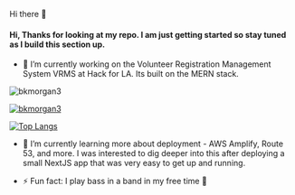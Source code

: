  Hi there 👋

<!--
**bkmorgan3/bkmorgan3** is a ✨ _special_ ✨ repository because its `README.md` (this file) appears on your GitHub profile.

Here are some ideas to get you started:



- 👯 I’m looking to collaborate on ...
- 🤔 I’m looking for help with ...
- 💬 Ask me about ...
- 📫 How to reach me: ...
- 😄 Pronouns: ...

-->




#### Hi, Thanks for looking at my repo.  I am just getting started so stay tuned as I build this section up. 

- 🔭 I’m currently working on the Volunteer Registration Management System <abbr>VRMS</abbr> at Hack for LA.  Its built on the MERN stack.


<p align="left"><img src="https://komarev.com/ghpvc/?username=bkmorgan3&label=Profile%20views&color=0e75b6&style=flat" alt="bkmorgan3" /> </p>

<p align="left"><a href="https://github.com/ryo-ma/github-profile-trophy"><img src="https://github-profile-trophy.vercel.app/?username=bkmorgan3" alt="bkmorgan3" /> </a></p>

  [![Top Langs](https://github-readme-stats-git-masterrstaa-rickstaa.vercel.app/api/top-langs/?username=bkmorgan3)](https://github.com/bkmorgan3/github-readme-stats)

  - 🌱 I’m currently learning more about deployment - AWS Amplify, Route 53, and more.  I was interested to dig deeper into this after deploying a small NextJS app that was very easy to get up and running.


- ⚡ Fun fact: I play bass in a band in my free time 🎸
